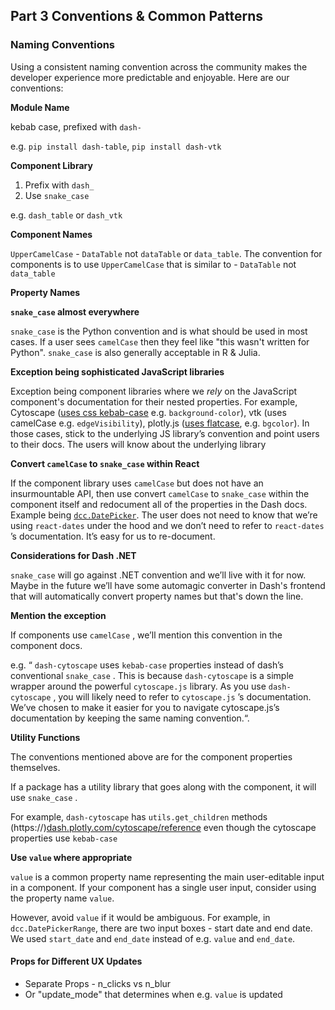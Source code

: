 ## Part 3 Conventions & Common Patterns

### Naming Conventions

Using a consistent naming convention across the community makes the developer experience more predictable and enjoyable. Here are our conventions:

**Module Name**

kebab case, prefixed with `dash-`

e.g. `pip install dash-table`, `pip install dash-vtk`

**Component Library**

1. Prefix with `dash_`
2. Use `snake_case`

e.g. `dash_table` or `dash_vtk`

**Component Names**

`UpperCamelCase` - `DataTable` not `dataTable` or `data_table`.
The convention for components is to use `UpperCamelCase` that is similar to  - `DataTable` not `data_table`

**Property Names**

**`snake_case` almost everywhere**

`snake_case` is the Python convention and is what should be used in most cases. If a user sees `camelCase` then they feel like "this wasn't written for Python". `snake_case` is also generally acceptable in R & Julia.

**Exception being sophisticated JavaScript libraries**

Exception being component libraries where we *rely* on the JavaScript component's documentation for their nested properties. For example, Cytoscape ([uses css kebab-case](https://js.cytoscape.org/#style) e.g. `background-color`), vtk (uses camelCase e.g. `edgeVisibility`), plotly.js ([uses flatcase](https://plotly.com/python/reference/), e.g. `bgcolor`). In those cases, stick to the underlying JS library’s convention and point users to their docs. The users will know about the underlying library

**Convert `camelCase` to `snake_case` within React**

If the component library uses `camelCase` but does not have an insurmountable API, then use convert `camelCase` to `snake_case` within the component itself and redocument all of the properties in the Dash docs. Example being [`dcc.DatePicker`](https://dash.plotly.com/dash-core-components/datepickersingle). The user does not need to know that we’re using `react-dates` under the hood and we don’t need to refer to `react-dates` ’s documentation. It’s easy for us to re-document.

**Considerations for Dash .NET**

`snake_case` will go against .NET convention and we’ll live with it for now. Maybe in the future we’ll have some automagic converter in Dash's frontend that will automatically convert property names but that's down the line.

**Mention the exception**

If components use `camelCase` , we’ll mention this convention in the component docs.

 e.g. “ `dash-cytoscape` uses `kebab-case` properties instead of dash’s conventional `snake_case` . This is because `dash-cytoscape` is a simple wrapper around the powerful `cytoscape.js` library. As you use `dash-cytoscape` , you will likely need to refer to `cytoscape.js` ’s documentation. We’ve chosen to make it easier for you to navigate cytoscape.js’s documentation by keeping the same naming convention.“.

**Utility Functions**

The conventions mentioned above are for the component properties themselves. 

If a package has a utility library that goes along with the component, it will use `snake_case` . 

For example,  `dash-cytoscape` has `utils.get_children` methods (https://)[dash.plotly.com/cytoscape/reference](http://dash.plotly.com/cytoscape/reference) even though the cytoscape properties use `kebab-case`

**Use `value` where appropriate**

`value` is a common property name representing the main user-editable input in a component. If your component has a single user input, consider using the property name `value`.

However, avoid `value` if it would be ambiguous. For example, in `dcc.DatePickerRange`, there are two input boxes - start date and end date. We used `start_date` and `end_date` instead of e.g. `value` and `end_date`.

#### Props for Different UX Updates

- Separate Props - n_clicks vs n_blur
- Or  "update_mode" that determines when e.g. `value` is updated